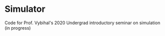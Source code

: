 # Simulator
Code for Prof. Vybihal's 2020 Undergrad introductory seminar on simulation (in progress)
